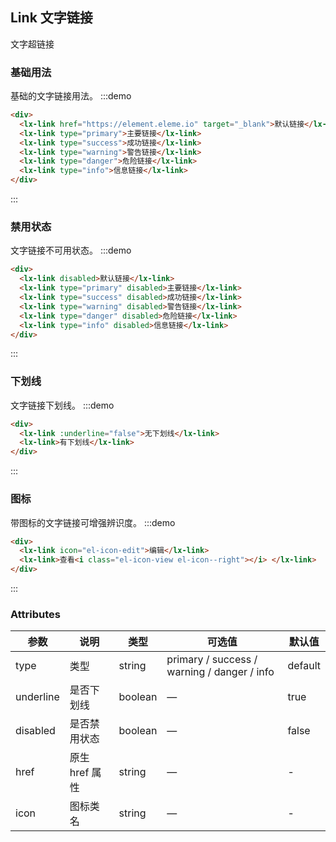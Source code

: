 ## Link 文字链接

文字超链接

### 基础用法
基础的文字链接用法。
:::demo
```html
<div>
  <lx-link href="https://element.eleme.io" target="_blank">默认链接</lx-link>
  <lx-link type="primary">主要链接</lx-link>
  <lx-link type="success">成功链接</lx-link>
  <lx-link type="warning">警告链接</lx-link>
  <lx-link type="danger">危险链接</lx-link>
  <lx-link type="info">信息链接</lx-link>
</div>
```
:::

### 禁用状态
文字链接不可用状态。
:::demo
```html
<div>
  <lx-link disabled>默认链接</lx-link>
  <lx-link type="primary" disabled>主要链接</lx-link>
  <lx-link type="success" disabled>成功链接</lx-link>
  <lx-link type="warning" disabled>警告链接</lx-link>
  <lx-link type="danger" disabled>危险链接</lx-link>
  <lx-link type="info" disabled>信息链接</lx-link>
</div>
```
:::

### 下划线
文字链接下划线。
:::demo
```html
<div>
  <lx-link :underline="false">无下划线</lx-link>
  <lx-link>有下划线</lx-link>
</div>
```
:::

### 图标

带图标的文字链接可增强辨识度。
:::demo
```html
<div>
  <lx-link icon="el-icon-edit">编辑</lx-link>
  <lx-link>查看<i class="el-icon-view el-icon--right"></i> </lx-link>
</div>
```
:::

### Attributes

| 参数           | 说明                           | 类型      | 可选值                               | 默认值  |
| -------------- | ------------------------------ | --------- | ------------------------------------ | ------- |
| type           | 类型                   | string  | primary / success / warning / danger / info | default |
| underline      | 是否下划线                         | boolean | —                                    | true    |
| disabled       | 是否禁用状态                       | boolean | —                                    | false   |
| href           | 原生 href 属性                     | string  | —                                    | -       |
| icon           | 图标类名                       | string  | —                                    | -       |
